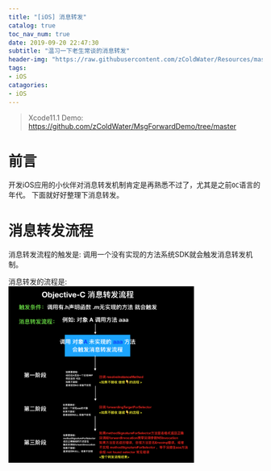 ```yaml
---
title: "[iOS] 消息转发"
catalog: true
toc_nav_num: true
date: 2019-09-20 22:47:30
subtitle: "温习一下老生常谈的消息转发"
header-img: "https://raw.githubusercontent.com/zColdWater/Resources/master/Images/cover.jpg"
tags:
- iOS
catagories:
- iOS
---
```


> Xcode11.1 Demo: https://github.com/zColdWater/MsgForwardDemo/tree/master 

# 前言
开发iOS应用的小伙伴对消息转发机制肯定是再熟悉不过了，尤其是之前`OC`语言的年代。 下面就好好整理下消息转发。


# 消息转发流程

消息转发流程的触发是: 调用一个没有实现的方法系统SDK就会触发消息转发机制。   

消息转发的流程是:   
<img src="https://raw.githubusercontent.com/zColdWater/Resources/master/Images/msgforward1.png" height="350" />






